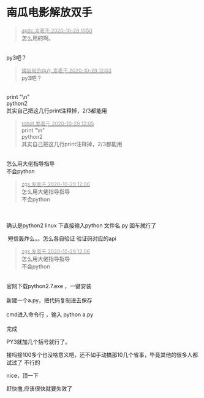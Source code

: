 # 南瓜电影解放双手


<div class="quote"><blockquote><font size="2"><a href="https://www.hostloc.com/forum.php?mod=redirect&amp;goto=findpost&amp;pid=9368495&amp;ptid=759748" target="_blank"><font color="#999999">apdc 发表于 2020-10-29 11:50</font></a></font><br />
怎么用的啊。</blockquote></div><br />
py3吧？

<div class="quote"><blockquote><font size="2"><a href="https://www.hostloc.com/forum.php?mod=redirect&amp;goto=findpost&amp;pid=9368571&amp;ptid=759748" target="_blank"><font color="#999999">蝼蚁般的存在 发表于 2020-10-29 12:03</font></a></font><br />
py3吧？</blockquote></div><br />
print &quot;\n&quot;<br />
python2 <img src="static/image/smiley/default/lol.gif" smilieid="12" border="0" alt="" /> <br />
其实自己把这几行print注释掉，2/3都能用

<div class="quote"><blockquote><font size="2"><a href="https://www.hostloc.com/forum.php?mod=redirect&amp;goto=findpost&amp;pid=9368590&amp;ptid=759748" target="_blank"><font color="#999999">robot 发表于 2020-10-29 12:05</font></a></font><br />
print &quot;\n&quot;<br />
python2&nbsp;&nbsp;<br />
其实自己把这几行print注释掉，2/3都能用</blockquote></div><br />
怎么用大佬指导指导<br />
不会python<br />


<div class="quote"><blockquote><font size="2"><a href="https://www.hostloc.com/forum.php?mod=redirect&amp;goto=findpost&amp;pid=9368597&amp;ptid=759748" target="_blank"><font color="#999999">zgs 发表于 2020-10-29 12:06</font></a></font><br />
怎么用大佬指导指导<br />
不会python</blockquote></div><br />
<br />
确认是python2 linux 下直接输入python 文件名.py 回车就行了

<img src="static/image/smiley/yct/014.gif" smilieid="45" border="0" alt="" /> 短信轰炸么。。怎么各自验证 验证码对应的api

<div class="quote"><blockquote><font size="2"><a href="https://www.hostloc.com/forum.php?mod=redirect&amp;goto=findpost&amp;pid=9368597&amp;ptid=759748" target="_blank"><font color="#999999">zgs 发表于 2020-10-29 12:06</font></a></font><br />
怎么用大佬指导指导<br />
不会python</blockquote></div><br />
官网下载python2.7.exe ，一键安装<br />
<br />
新建一个a.py，把代码复制进去保存<br />
<br />
cmd进入命令行 ，输入 python a.py <br />
<br />
完成

PY3就加几个括号就行了。

接吗接100多个也没啥意义吧，还不如手动搞那10几个省事，毕竟其他的很多人都试过了 不行的<img id="aimg_ODcsy" onclick="zoom(this, this.src, 0, 0, 0)" class="zoom" src="https://cdn.jsdelivr.net/gh/hishis/forum-master/public/images/patch.gif" onmouseover="img_onmouseoverfunc(this)" onload="thumbImg(this)" border="0" alt="" />

nice，顶一下

赶快撸,应该很快就要失效了<img id="aimg_uzG1v" onclick="zoom(this, this.src, 0, 0, 0)" class="zoom" src="https://cdn.jsdelivr.net/gh/hishis/forum-master/public/images/patch.gif" onmouseover="img_onmouseoverfunc(this)" onload="thumbImg(this)" border="0" alt="" />
